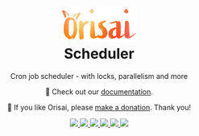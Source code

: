 <h1 align="center">
	<img src="https://github.com/orisai/.github/blob/main/images/repo_title.png?raw=true" alt="Orisai"/>
	<br/>
	Scheduler
</h1>

<p align="center">
    Cron job scheduler - with locks, parallelism and more
</p>

<p align="center">
	📄 Check out our <a href="docs/README.md">documentation</a>.
</p>

<p align="center">
	💸 If you like Orisai, please <a href="https://orisai.dev/sponsor">make a donation</a>. Thank you!
</p>

<p align="center">
	<a href="https://github.com/orisai/scheduler/actions?query=workflow%3ACI">
		<img src="https://github.com/orisai/scheduler/workflows/CI/badge.svg">
	</a>
	<a href="https://coveralls.io/r/orisai/scheduler">
		<img src="https://badgen.net/coveralls/c/github/orisai/scheduler/v1.x?cache=300">
	</a>
	<a href="https://dashboard.stryker-mutator.io/reports/github.com/orisai/scheduler/v1.x">
		<img src="https://badge.stryker-mutator.io/github.com/orisai/scheduler/v1.x">
	</a>
	<a href="https://packagist.org/packages/orisai/scheduler">
		<img src="https://badgen.net/packagist/dt/orisai/scheduler?cache=3600">
	</a>
	<a href="https://packagist.org/packages/orisai/scheduler">
		<img src="https://badgen.net/packagist/v/orisai/scheduler?cache=3600">
	</a>
	<a href="https://choosealicense.com/licenses/mpl-2.0/">
		<img src="https://badgen.net/badge/license/MPL-2.0/blue?cache=3600">
	</a>
<p>

##
